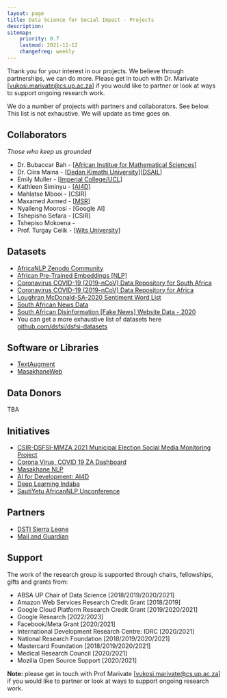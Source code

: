 ```yaml
---
layout: page
title: Data Science for Social Impact - Projects
description: 
sitemap:
    priority: 0.7
    lastmod: 2021-11-12
    changefreq: weekly
---
```


Thank you for your interest in our projects. We believe through partnerships, we can do more. Please get in touch with Dr. Marivate [[vukosi.marivate@cs.up.ac.za](vukosi.marivate@cs.up.ac.za)] if you would like to partner or look at ways to support ongoing research work. 

We do a number of projects with partners and collaborators. See below. This list is not exhaustive. We will update as time goes on.

## Collaborators
*Those who keep us grounded*

* Dr. Bubaccar Bah - [[African Institue for Mathematical Sciences](https://sites.google.com/aims.ac.za/bubacarr)]
* Dr. Ciira Maina - [[Dedan Kimathi University](https://sites.google.com/site/cwamainadekut/)][[DSAIL](https://dekut-dsail.github.io/index.html)]
* Emily Muller - [[Imperial College/UCL](https://www.imperial.ac.uk/people/emily.muller)]
* Kathleen Siminyu - [[AI4D](https://ai4d.ai/)]
* Mahlatse Mbooi - [CSIR]
* Maxamed Axmed - [[MSR](https://www.microsoft.com/en-us/research/people/maxmed/)]
* Nyalleng Moorosi - [Google AI]
* Tshepisho Sefara - [CSIR]
* Tshepiso Mokoena - 
* Prof. Turgay Celik - [[Wits University](https://www.wits.ac.za/staff/academic-a-z-listing/c/turgaycelikwitsacza/)]

## Datasets

* [AfricaNLP Zenodo Community](https://zenodo.org/communities/africanlp/)
* [African Pre-Trained Embeddings [NLP]](https://zenodo.org/record/3668481)
* [Coronavirus COVID-19 (2019-nCoV) Data Repository for South Africa](https://github.com/dsfsi/covid19za)
* [Coronavirus COVID-19 (2019-nCoV) Data Repository for Africa](https://github.com/dsfsi/covid19africa)
* [Loughran McDonald-SA-2020 Sentiment Word List](https://researchdata.up.ac.za/articles/dataset/Loughran_McDonald-SA-2020_Sentiment_Word_List/14401178)
* [South African News Data](https://zenodo.org/record/3668495)
* [South African Disinformation [Fake News] Website Data - 2020](https://github.com/dsfsi/za-fake-news-2020)
* You can get a more exhaustive list of datasets here [github.com/dsfsi/dsfsi-datasets](https://github.com/dsfsi/dsfsi-datasets)

## Software or Libraries

* [TextAugment](https://github.com/dsfsi/textaugment)
* [MasakhaneWeb](https://github.com/dsfsi/masakhane-web)

## Data Donors

TBA

## Initiatives

* [CSIR-DSFSI-MMZA 2021 Municipal Election Social Media Monitoring Project](https://dsfsi.github.io/zaelection2021/)
* [Corona Virus, COVID 19 ZA Dashboard](https://bitly.com/covid19za-dash)
* [Masakhane NLP](https://www.masakhane.io/)
* [AI for Development: AI4D](https://ai4d.ai/)
* [Deep Learning Indaba](http://deeplearningindaba.com)
* [SautiYetu AfricanNLP Unconference](https://sites.google.com/view/sautiyetu-nlp/)

## Partners

* [DSTI Sierra Leone](https://dsti.gov.sl/)
* [Mail and Guardian](https://mg.co.za)

## Support

The work of the research group is supported through chairs, fellowships, gifts and grants from:
* ABSA UP Chair of Data Science [2018/2019/2020/2021]
* Amazon Web Services Research Credit Grant [2018/2019]
* Google Cloud Platform Research Credit Grant [2019/2020/2021]
* Google Research [2022/2023]
* Facebook/Meta Grant [2020/2021]
* International Development Research Centre: IDRC [2020/2021]
* National Research Foundation [2018/2019/2020/2021]
* Mastercard Foundation [2018/2019/2020/2021]
* Medical Research Council [2020/2021]
* Mozilla Open Source Support [2020/2021]

**Note:** please get in touch with Prof Marivate [[vukosi.marivate@cs.up.ac.za](vukosi.marivate@cs.up.ac.za)] if you would like to partner or look at ways to support ongoing research work. 

